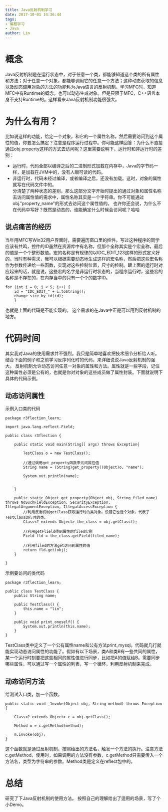 ```yaml
---
title: Java反射机制学习
date: 2017-10-01 14:36:44
tags: 
- 编程学习
- Java
author: Lin
---
```

# 概念
Java反射机制是在运行状态中，对于任意一个类，都能够知道这个类的所有属性和方法；对于任意一个对象，都能够调用它的任意一个方法；这种动态获取的信息以及动态调用对象的方法的功能称为Java语言的反射机制。学习MFC时，知道MFC中有Runtime的概念。也可以动态生成对象。但是只限于MFC，C++语言本身不支持Runtime的。这样看来Java反射机制功能很强大。
<!--more-->
# 为什么有用？
比如说这样的功能，给定一个对象，和它的一个属性名称，然后需要访问到这个属性的值，你要怎么搞定？注意是程序运行过程中。你可能这样回答：为什么不直接通过obj.property这样的方式去访问呢？这里需要说明下，运行时和非运行时的差别：
- 运行时，代码全部以编译之后的二进制形式加载在内存中，Java的字节码一样，是加载在JVM中的，没有人眼可读的代码。
- 非运行时，代码未经过编译，或者编译之后，还没有加载。这时，对象的属性就写在代码文件中的。  
分清楚了两种状态的差别，那么这部分文字开始时提出的通过对象和属性名称去访问属性值的需求中，属性名称其实是一个字符串。你不可能通过obj."property_name"的形式去访问这个属性值的。
也许你还会说，为什么不在代码中写好？既然是动态的，谁能确定什么时候会访问呢？哈哈

## 说点痛苦的经历
当年用MFC写Win32用户界面时，需要遍历窗口里的控件。写过这种程序的同学应该有共鸣，控件的ID虽然在资源库中有名称，但那个全称其实是个宏全称，最后的值是一个个整形数值。宏的名称是有规律的以IDC_EDIT_123这样的形式定义好的。当时有种需求，我可以根据需要动态地生成这样的宏名称，然后把这些宏名称作为参数传递给一些函数，实现对这些控制位置，尺寸的控制。跟上面的运行时对应起来的话，就是说，这些宏的名字是非运行时状态的，当程序运行时，这些宏的名称是不存在的，在内存当中的只有一个个的数字ID。
```
for (int i = 0; i < 5; i++) {
	id = "IDC_EDIT_" + i.toString();
	change_size_by_id(id);
	}
```
也就是上面的代码是不能实现的。
这个需求的在Java中正是可以用到反射机制的地方。
# 代码时间
其实我对Java的使用需求并不强烈。我只是简单地喜欢把技术细节分析给人听。结合下面的例子和之前学习反序列化时的代码，来详细说说Java反射机制的强大。
反射机制允许动态访问任意一对象的属性和方法。属性就是一些字段，记住这种属性必须是公有的，也就是你对对象的这些成员做了属性封装。下面就说明下具体的代码示例。
## 动态访问属性
示例入口类的代码
```
package r3flection_learn;

import java.lang.reflect.Field;

public class r3flection {

	public static void main(String[] args) throws Exception{
		
		TestClass o = new TestClass();
		
		//通过调用get_property函数来访问属性值
		String name = (String)get_property((Object)o, "name");
		
		System.out.println(name);
		

	}
	
	public static Object get_property(Object obj, String filed_name) throws NoSuchFieldException, SecurityException, IllegalArgumentException, IllegalAccessException {
		//利用反谢机制getClass获取运行时的类对象。没错它也是个对象，代表了TestClass运行时的类。
		Class<? extends Object> the_class = obj.getClass();
		
		//利用getFlield得到属性的filed实例
		Field fld = the_class.getField(filed_name);
		
		//利用filed的方法get访问到属性的值
		return fld.get(obj);
	}

}
```

示例要访问的类代码

```
package r3flection_learn;

public class TestClass {
	public String name;
	
	public TestClass() {
		this.name = "lin";
	}
	
	public void print_oneself() {
		System.out.println(this.name);
	}
}
``` 

TestClass类中定义了一个公有属性name和公有方法print_mysql。代码就几行就能实现动态访问属性的功能了。假如有以下场景，类A和类B有一些共同的属性，某一个运行时刻要把这些相同的属性值进行同步，比如把A的值赋给B。需要同步哪些属性，可以通过写一个属性的列表，写一个循环，利用反射机制来完成。
## 动态访问方法
给测试入口类，加一个函数。

```
public static void _1nvoke(Object obj, String method) throws Exception {
	
	Class<? extends Object> c = obj.getClass();
	
	Method m = c.getMethod(method);
	
	m.invoke(obj);
}
```

这个函数就是通过反射机制，按照给出的方法名，触发一个方法的执行。注意方法c.getMethod，使用时，如果调用的方法没有参数，c.getMethod只需要传入一个方法名，类型为字符串的参数。Method类是定义在reflect包中的。

# 总结
研究了下Java反射机制的使用方法。
按照自己的理解给出了适用的场景，写了个小Demo。

